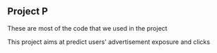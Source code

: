 ## Project P

These are most of the code that we used in the project

This project aims at predict users' advertisement exposure and clicks